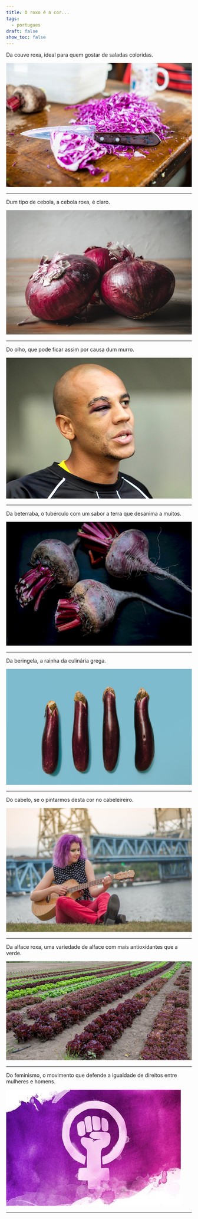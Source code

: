```yaml
---
title: O roxo é a cor...
tags:
  - portugues
draft: false
show_toc: false
---
```

Da couve roxa, ideal para quem gostar de saladas coloridas.

![Image](/img/couve_roxa.jpg)

---

Dum tipo de cebola, a cebola roxa, é claro. 

![Image](/img/cebola.jpg)

---

Do olho, que pode ficar assim por causa dum murro.

![Image](/img/olho_roxo.jpg)

---

Da beterraba, o tubérculo com um sabor a terra que desanima a muitos.

![Image](/img/beterraba.jpg)

---

Da beringela, a rainha da culinária grega.

![Image](/img/berinjela.jpg)

---

Do cabelo, se o pintarmos desta cor no cabeleireiro.

![Image](/img/cabelo_roxo.jpg)

---

Da alface roxa, uma variedade de alface com mais antioxidantes que a verde.

![Image](/img/alface_verde_roxa.jpg)

---

Do feminismo, o movimento que defende a igualdade de direitos entre mulheres e homens.

![Image](/img/feminismo_roxo.jpg)

---
